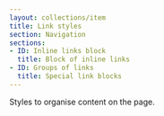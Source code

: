 ```yaml
---
layout: collections/item
title: Link styles
section: Navigation
sections:
- ID: Inline links block
  title: Block of inline links
- ID: Groups of links
  title: Special link blocks
---
```


<p class="abstract">Styles to organise content on the page.<p>
